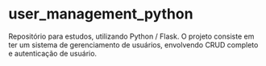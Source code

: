 # user_management_python
Repositório para estudos, utilizando Python / Flask. O projeto consiste em ter um sistema de gerenciamento de usuários, envolvendo CRUD completo e autenticação de usuário. 

